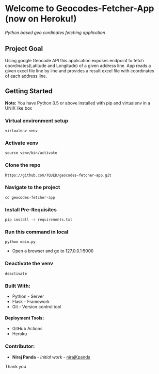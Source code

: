 # Welcome to Geocodes-Fetcher-App (now on Heroku!)

###### Python based geo cordinates fetching application

## Project Goal

Using google Geocode API this application exposes endpoint to fetch coordinates(Latitude and Longitude) of a given address line. App reads a given excel file line by line and provides a result excel file with coordinates of each address line.



## Getting Started


**Note:** You have Python 3.5 or above installed with pip and virtualenv in a UNIX like box

### Virtual environment setup

```
virtualenv venv 
```

### Activate venv

```
source venv/bin/activate 
```

### Clone the repo

```
https://github.com/TQUED/geocodes-fetcher-app.git
```

### Navigate to the project

```
cd geocodes-fetcher-app
```

### Install Pre-Requisites

```
pip install -r requirements.txt
```

### Run this command in local

```
python main.py
```

* Open a browser and go to 127.0.0.1:5000

### Deactivate the venv

```
deactivate
```

### Built With:


* Python - Server
* Flask - Framework
* Git - Version control tool


#### Deployment Tools:

* GitHub Actions
* Heroku


### Contributor:

* **Niraj Panda** - *Initial work* - [nirajKpanda](https://github.com/nirajKpanda)


Thank you
